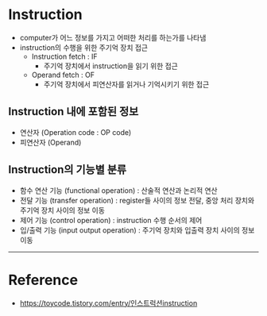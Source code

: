 # Instruction

- computer가 어느 정보를 가지고 어떠한 처리를 하는가를 나타냄
- instruction의 수행을 위한 주기억 장치 접근
  - Instruction fetch : IF
    - 주기억 장치에서 instruction을 읽기 위한 접근
  - Operand fetch : OF
    - 주기억 장치에서 피연산자를 읽거나 기억시키기 위한 접근

## Instruction 내에 포함된 정보

- 연산자 (Operation code : OP code)
- 피연산자 (Operand)

## Instruction의 기능별 분류

- 함수 연산 기능 (functional operation) : 산술적 연산과 논리적 연산
- 전달 기능 (transfer operation) : register들 사이의 정보 전달, 중앙 처리 장치와 주기억 장치 사이의 정보 이동
- 제어 기능 (control operation) : instruction 수행 순서의 제어
- 입/출력 기능 (input output operation) : 주기억 장치와 입출력 장치 사이의 정보 이동

---

# Reference

- https://toycode.tistory.com/entry/인스트럭션instruction
